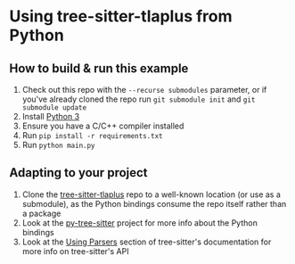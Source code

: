 # Using tree-sitter-tlaplus from Python

## How to build & run this example

1. Check out this repo with the `--recurse submodules` parameter, or if you've already cloned the repo run `git submodule init` and `git submodule update`
1. Install [Python 3](https://www.python.org/downloads/)
1. Ensure you have a C/C++ compiler installed
1. Run `pip install -r requirements.txt`
1. Run `python main.py`

## Adapting to your project

1. Clone the [tree-sitter-tlaplus](https://github.com/tlaplus-community/tree-sitter-tlaplus) repo to a well-known location (or use as a submodule), as the Python bindings consume the repo itself rather than a package
1. Look at the [py-tree-sitter](https://github.com/tree-sitter/py-tree-sitter) project for more info about the Python bindings
1. Look at the [Using Parsers](https://tree-sitter.github.io/tree-sitter/using-parsers) section of tree-sitter's documentation for more info on tree-sitter's API
